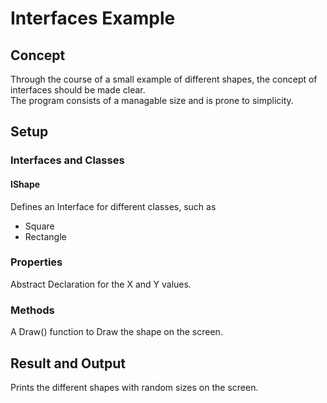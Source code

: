 # Interfaces Example

## Concept
Through the course of a small example of different shapes, the concept of interfaces should be made clear.  
The program consists of a managable size and is prone to simplicity.

## Setup
### Interfaces and Classes
#### IShape
Defines an Interface for different classes, such as
* Square 
* Rectangle

### Properties
Abstract Declaration for the X and Y values.

### Methods
A Draw() function to Draw the shape on the screen.

## Result and Output
Prints the different shapes with random sizes on the screen.